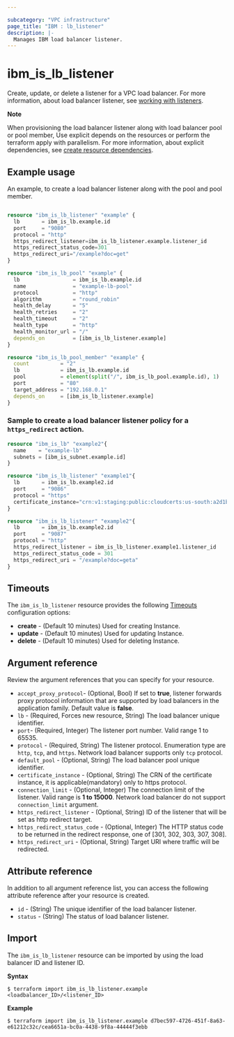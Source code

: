 ```yaml
---

subcategory: "VPC infrastructure"
page_title: "IBM : lb_listener"
description: |-
  Manages IBM load balancer listener.
---
```


# ibm_is_lb_listener
Create, update, or delete a listener for a VPC load balancer. For more information, about load balancer listener, see [working with listeners](https://cloud.ibm.com/docs/vpc?topic=vpc-nlb-listeners).

**Note**

When provisioning the load balancer listener along with load balancer pool or pool member, Use explicit depends on the resources or perform the terraform apply with parallelism. For more information, about explicit dependencies, see [create resource dependencies](https://learn.hashicorp.com/terraform/getting-started/dependencies#implicit-and-explicit-dependencies).

## Example usage
An example, to create a load balancer listener along with the pool and pool member.

```terraform

resource "ibm_is_lb_listener" "example" {
  lb       = ibm_is_lb.example.id
  port     = "9080"
  protocol = "http"
  https_redirect_listener=ibm_is_lb_listener.example.listener_id
  https_redirect_status_code=301
  https_redirect_uri="/example?doc=get"
}

resource "ibm_is_lb_pool" "example" {
  lb                 = ibm_is_lb.example.id
  name               = "example-lb-pool"
  protocol           = "http"
  algorithm          = "round_robin"
  health_delay       = "5"
  health_retries     = "2"
  health_timeout     = "2"
  health_type        = "http"
  health_monitor_url = "/"
  depends_on         = [ibm_is_lb_listener.example]
}

resource "ibm_is_lb_pool_member" "example" {
  count          = "2"
  lb             = ibm_is_lb.example.id
  pool           = element(split("/", ibm_is_lb_pool.example.id), 1)
  port           = "80"
  target_address = "192.168.0.1"
  depends_on     = [ibm_is_lb_listener.example]
}
```

### Sample to create a load balancer listener policy for a `https_redirect` action.

```terraform
resource "ibm_is_lb" "example2"{
  name    = "example-lb"
  subnets = [ibm_is_subnet.example.id]
}

resource "ibm_is_lb_listener" "example1"{
  lb       = ibm_is_lb.example2.id
  port     = "9086"
  protocol = "https"
  certificate_instance="crn:v1:staging:public:cloudcerts:us-south:a2d1bace7b46e4815a81e52c6ffeba5cf:af925157-b125-4db2-b642-adacb8b9c7f5:certificate:c81627a1bf6f766379cc4b98fd2a44ed"
}

resource "ibm_is_lb_listener" "example2"{
  lb       = ibm_is_lb.example2.id
  port     = "9087"
  protocol = "http"
  https_redirect_listener = ibm_is_lb_listener.example1.listener_id
  https_redirect_status_code = 301
  https_redirect_uri = "/example?doc=geta" 
}
```

## Timeouts
The `ibm_is_lb_listener` resource provides the following [Timeouts](https://www.terraform.io/docs/language/resources/syntax.html) configuration options:

- **create** - (Default 10 minutes) Used for creating Instance.
- **update** - (Default 10 minutes) Used for updating Instance.
- **delete** - (Default 10 minutes) Used for deleting Instance.


## Argument reference
Review the argument references that you can specify for your resource. 

- `accept_proxy_protocol`- (Optional, Bool)  If set to **true**, listener forwards proxy protocol information that are supported by load balancers in the application family. Default value is **false**.
- `lb` - (Required, Forces new resource, String) The load balancer unique identifier.
- `port`- (Required, Integer) The listener port number. Valid range 1 to 65535.
- `protocol` - (Required, String) The listener protocol. Enumeration type are `http`, `tcp`, and `https`. Network load balancer supports only `tcp` protocol.
- `default_pool` - (Optional, String) The load balancer pool unique identifier.
- `certificate_instance` - (Optional, String) The CRN of the certificate instance, it is applicable(mandatory) only to https protocol.
- `connection_limit` - (Optional, Integer) The connection limit of the listener. Valid range is **1 to 15000**. Network load balancer do not support `connection_limit` argument.
- `https_redirect_listener` - (Optional, String) ID of the listener that will be set as http redirect target.
- `https_redirect_status_code` - (Optional, Integer) The HTTP status code to be returned in the redirect response, one of [301, 302, 303, 307, 308].
- `https_redirect_uri` - (Optional, String) Target URI where traffic will be redirected.

## Attribute reference
In addition to all argument reference list, you can access the following attribute reference after your resource is created.

- `id` - (String) The unique identifier of the load balancer listener.
- `status` - (String) The status of load balancer listener.

## Import
The `ibm_is_lb_listener` resource can be imported by using the load balancer ID and listener ID.

**Syntax**

```
$ terraform import ibm_is_lb_listener.example <loadbalancer_ID>/<listener_ID>
```

**Example**

```
$ terraform import ibm_is_lb_listener.example d7bec597-4726-451f-8a63-e61212c32c/cea6651a-bc0a-4438-9f8a-44444f3ebb
```
